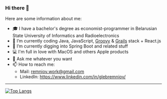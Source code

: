 ### Hi there 👋

Here are some information about me:

- 🎓 I have a bachelor's degree as economist-programmer in Belarusian State University of Informatics and Radioelectronics
- 💼 I’m currently coding Java, JavaScript, [Groovy](https://groovy-lang.org) & [Grails](https://grails.org) stack + React.js
- 🌱 I’m currently digging into Spring Boot and related stuff
- 💻 I'm full in love with MacOS and others Apple products
- 💬 Ask me whatever you want
- 📫 How to reach me: 
  - Mail: [remniov.work@gmail.com](mailto:remniov.work@gmail.com)
  - LinkedIn: https://www.linkedin.com/in/glebremniov/

---

[![Top Langs](https://github-readme-stats.vercel.app/api/top-langs/?username=glebremniov&layout=compact&hide=html)](https://github.com/glebremniov/glebremniov)
